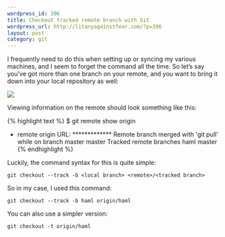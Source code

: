 ```yaml
--- 
wordpress_id: 396
title: Checkout tracked remote branch with Git
wordpress_url: http://litanyagainstfear.com/?p=396
layout: post
category: git
---
```


I frequently need to do this when setting up or syncing my various
machines, and I seem to forget the command all the time. So let’s say
you’ve got more than one branch on your remote, and you want to bring it
down into your local repository as well:

![](http://gitready.com/images/branches.png)

Viewing information on the remote should look something like this:

{% highlight text %}
$ git remote show origin
  * remote origin
    URL: *************
    Remote branch merged with 'git pull' 
      while on branch master
        master
      Tracked remote branches
        haml master
{% endhighlight %}

Luckily, the command syntax for this is quite simple:

`git checkout --track -b <local branch> <remote>/<tracked branch>`

So in my case, I used this command:

`git checkout --track -b haml origin/haml`

You can also use a simpler version:

`git checkout -t origin/haml`
